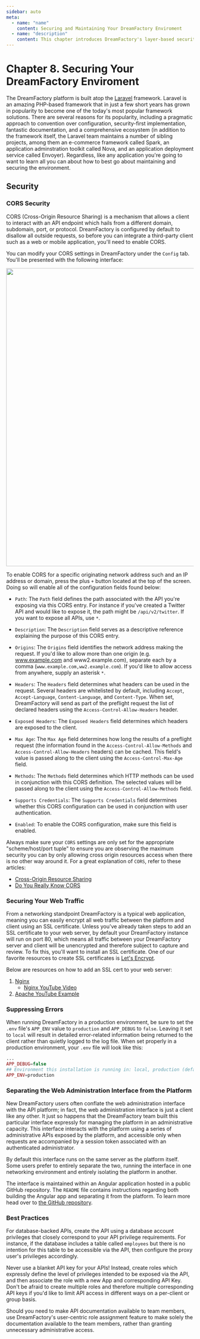 ```yaml
---
sidebar: auto
meta:
  - name: "name"
    content: Securing and Maintaining Your DreamFactory Enviroment
  - name: "description"
    content: This chapter introduces DreamFactory's layer-based security approach, discussing the many ways in which you can ensure your APIs are fully secured. 
---
```


# Chapter 8. Securing Your DreamFactory Enviroment

The DreamFactory platform is built atop the [Laravel](https://www.laravel.com) framework. Laravel is an amazing PHP-based framework that in just a few short years has grown in popularity to become one of the today's most popular framework solutions. There are several reasons for its popularity, including a pragmatic approach to convention over configuration, security-first implementation, fantastic documentation, and a comprehensive ecosystem (in addition to the framework itself, the Laravel team maintains a number of sibling projects, among them an e-commerce framework called Spark, an application adminstration toolkit called Nova, and an application deployment service called Envoyer). Regardless, like any application you're going to want to learn all you can about how to best go about maintaining and securing the environment. 

## Security

### CORS Security

CORS (Cross-Origin Resource Sharing) is a mechanism that allows a client to interact with an API endpoint which hails from a different domain, subdomain, port, or protocol. DreamFactory is configured by default to disallow all outside requests, so before you can integrate a third-party client such as a web or mobile application, you'll need to enable CORS.

You can modify your CORS settings in DreamFactory under the `Config` tab. You'll be presented with the following interface:

<img src="/images/10/cors.png" width="800">

To enable CORS for a specific originating network address such and an IP address or domain, press the plus `+` button located at the top of the screen. Doing so will enable all of the configuration fields found below:

* `Path`: The `Path` field defines the path associated with the API you're exposing via this CORS entry. For instance if you've created a Twitter API and would like to expose it, the path might be `/api/v2/twitter`. If you want to expose all APIs, use `*`.

* `Description`: The `Description` field serves as a descriptive reference explaining the purpose of this CORS entry.

* `Origins`: The `Origins` field identifies the network address making the request. If you'd like to allow more than one origin (e.g. www.example.com and www2.example.com), separate each by a comma (`www.example.com,ww2.example.com`). If you'd like to allow access from anywhere, supply an asterisk `*`.

* `Headers`: The `Headers` field determines what headers can be used in the request. Several headers are whitelisted by default, including `Accept`, `Accept-Language`, `Content-Language`, and `Content-Type`. When set, DreamFactory will send as part of the preflight request the list of declared headers using the `Access-Control-Allow-Headers` header.

* `Exposed Headers`: The `Exposed Headers` field determines which headers are exposed to the client.

* `Max Age`: The `Max Age` field determines how long the results of a preflight request (the information found in the `Access-Control-Allow-Methods` and `Access-Control-Allow-Headers` headers) can be cached. This field's value is passed along to the client using the `Access-Control-Max-Age` field.

* `Methods`: The `Methods` field determines which HTTP methods can be used in conjunction with this CORS definition. The selected values will be passed along to the client using the `Access-Control-Allow-Methods` field.

* `Supports Credentials`: The `Supports Credentials` field determines whether this CORS configuration can be used in conjunction with user authentication.

* `Enabled`: To enable the CORS configuration, make sure this field is enabled.

Always make sure your `CORS` settings are only set for the appropriate "scheme/host/port tuple" to ensure you are observing the maximum security you can by only allowing cross origin resources access when there is no other way around it.  For a great explanation of `CORS`, refer to these articles:

* [Cross-Origin Resource Sharing](https://developer.mozilla.org/en-US/docs/Web/HTTP/CORS)
* [Do You Really Know CORS](http://performantcode.com/web/do-you-really-know-cors) 




### Securing Your Web Traffic

From a networking standpoint DreamFactory is a typical web application, meaning you can easily encrypt all web traffic between the platform and client using an SSL certificate. Unless you've already taken steps to add an SSL certificate to your web server, by default your DreamFactory instance will run on port 80, which means all traffic between your DreamFactory server and client will be unencrypted and therefore subject to capture and review. To fix this, you'll want to install an SSL certificate. One of our favorite resources to create SSL certificates is [Let's Encrypt](https://letsencrypt.org/getting-started/).

Below are resources on how to add an SSL cert to your web server:

1. [Nginx](http://nginx.org/en/docs/http/configuring_https_servers.html)
	* [Nginx YouTube Video](https://www.youtube.com/watch?v=X3Pr5VATOyA)
2. [Apache YouTube Example](https://www.youtube.com/watch?v=NfUoiv4FTSs)

### Suppressing Errors

When running DreamFactory in a production environment, be sure to set the `.env` file's `APP_ENV` value to `production` and `APP_DEBUG` to `false`. Leaving it set to `local` will result in detailed error-related information being returned to the client rather than quietly logged to the log file. When set properly in a production environment, your `.env` file will look like this:

```php
...
APP_DEBUG=false
## Environment this installation is running in: local, production (default)
APP_ENV=production
```

### Separating the Web Administration Interface from the Platform

New DreamFactory users often conflate the web administration interface with the API platform; in fact, the web administration interface is just a client like any other. It just so happens that the DreamFactory team built this particular interface expressly for managing the platform in an administrative capacity. This interface interacts with the platform using a series of administrative APIs exposed by the platform, and accessible only when requests are accompanied by a session token associated with an authenticated administrator.

By default this interface runs on the same server as the platform itself. Some users prefer to entirely separate the two, running the interface in one networking environment and entirely isolating the platform in another.

The interface is maintained within an Angular application hosted in a public GitHub repository. The `README` file contains instructions regarding both building the Angular app and separating it from the platform. To learn more head over to [the GitHub repository](https://github.com/dreamfactorysoftware/df-admin-app).

### Best Practices

For database-backed APIs, create the API using a database account privileges that closely correspond to your API privilege requirements. For instance, if the database includes a table called `employees` but there is no intention for this table to be accessible via the API, then configure the proxy user's privileges accordingly.

Never use a blanket API key for your APIs! Instead, create roles which expressly define the level of privileges intended to be exposed via the API, and then associate the role with a new App and corresponding API Key. Don't be afraid to create multiple roles and therefore multiple corresponding API keys if you'd like to limit API access in different ways on a per-client or group basis.

Should you need to make API documentation available to team members, use DreamFactory's user-centric role assignment feature to make solely the documentation available to the team members, rather than granting unnecessary administrative access.
